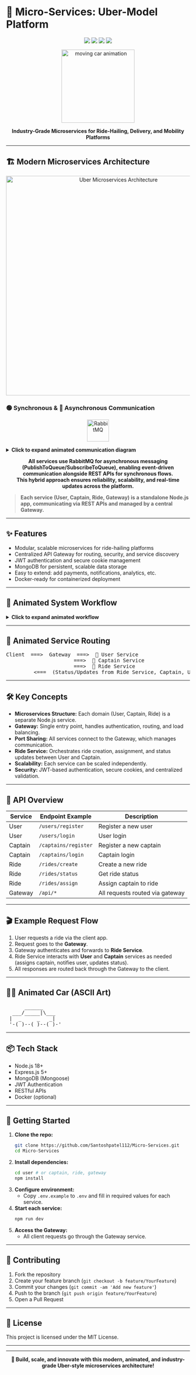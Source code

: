 


# 🚗 Micro-Services: Uber-Model Platform

<p align="center">
  <img src="https://img.shields.io/badge/Node.js-18.x-green?logo=node.js"/>
  <img src="https://img.shields.io/badge/Express.js-5.x-blue?logo=express"/>
  <img src="https://img.shields.io/badge/MongoDB-6.x-brightgreen?logo=mongodb"/>
  <img src="https://img.shields.io/badge/license-MIT-lightgrey"/>
</p>

<p align="center">
  <img src="https://media.giphy.com/media/3o7TKtnuHOHHUjR38Y/giphy.gif" width="200" alt="moving car animation"/>
</p>

<p align="center">
<b>Industry-Grade Microservices for Ride-Hailing, Delivery, and Mobility Platforms</b>
</p>

---


## 🏗️ Modern Microservices Architecture

<p align="center">
<img src="https://user-images.githubusercontent.com/6388707/235352964-uber-microservices-arch.png" alt="Uber Microservices Architecture" width="600"/>

<br/>


### 🟢 Synchronous & 🔵 Asynchronous Communication

<p align="center">
  <img src="https://raw.githubusercontent.com/microsoft/PowerPlatformConnectors/main/docs/images/rabbitmq-logo.png" alt="RabbitMQ" width="60"/>
</p>

<details>
<summary><b>Click to expand animated communication diagram</b></summary>

```mermaid
flowchart TD
    subgraph Gateway
        G[Gateway Service]
    end
    subgraph User
        U[User Service]
    end
    subgraph Captain
        C[Captain Service]
    end
    subgraph Ride
        R[Ride Service]
    end
    subgraph MQ[<b>RabbitMQ</b>]
        Q(( ))
    end

    G -- "REST API (Sync)" --> U
    G -- "REST API (Sync)" --> C
    G -- "REST API (Sync)" --> R

    G -- "PublishToQueue (Async)" --> Q
    U -- "SubscribeToQueue (Async)" --> Q
    C -- "SubscribeToQueue (Async)" --> Q
    R -- "SubscribeToQueue (Async)" --> Q
    U -- "PublishToQueue (Async)" --> Q
    C -- "PublishToQueue (Async)" --> Q
    R -- "PublishToQueue (Async)" --> Q
```

<pre align="center">
REST (Synchronous):
  Gateway <==> User, Captain, Ride (direct API calls)

RabbitMQ (Asynchronous):
  Any Service <==> RabbitMQ <==> Any Service
  (via PublishToQueue & SubscribeToQueue)
</pre>

<p align="center">
  <img src="https://media.giphy.com/media/3o7TKtnuHOHHUjR38Y/giphy.gif" width="120" alt="moving car animation"/>
  <img src="https://cdn.dribbble.com/users/1787323/screenshots/5606316/rabbitmq.gif" width="120" alt="rabbitmq animation"/>
</p>

</details>

<p align="center">
   <b>All services use RabbitMQ for asynchronous messaging (PublishToQueue/SubscribeToQueue), enabling event-driven communication alongside REST APIs for synchronous flows.<br>
   This hybrid approach ensures reliability, scalability, and real-time updates across the platform.</b>
</p>

> **Each service (User, Captain, Ride, Gateway) is a standalone Node.js app, communicating via REST APIs and managed by a central Gateway.**

---

## ✨ Features

- Modular, scalable microservices for ride-hailing platforms
- Centralized API Gateway for routing, security, and service discovery
- JWT authentication and secure cookie management
- MongoDB for persistent, scalable data storage
- Easy to extend: add payments, notifications, analytics, etc.
- Docker-ready for containerized deployment

---


## 🚦 Animated System Workflow

<details>
<summary><b>Click to expand animated workflow</b></summary>

<p align="center">
<img src="https://raw.githubusercontent.com/mermaid-js/mermaid-live-editor/main/public/img/mermaid-logo.png" width="40"/>
</p>

```mermaid
sequenceDiagram
    participant Client
    participant Gateway
    participant User
    participant Captain
    participant Ride
    Client->>Gateway: Request Ride
    Gateway->>User: Authenticate User
    Gateway->>Ride: Create Ride
    Ride->>Captain: Assign Captain
    Captain-->>Ride: Accept/Reject
    Ride->>User: Notify Status
    Ride-->>Gateway: Ride Status
    Gateway-->>Client: Response
```

</details>

---


## 🚙 Animated Service Routing

<pre>
Client  ===>  Gateway  ===>  🚗 User Service
                      ===>  🚕 Captain Service
                      ===>  🚙 Ride Service
         <===  (Status/Updates from Ride Service, Captain, User)
</pre>

---

## 🛠️ Key Concepts

- **Microservices Structure:** Each domain (User, Captain, Ride) is a separate Node.js service.
- **Gateway:** Single entry point, handles authentication, routing, and load balancing.
- **Port Sharing:** All services connect to the Gateway, which manages communication.
- **Ride Service:** Orchestrates ride creation, assignment, and status updates between User and Captain.
- **Scalability:** Each service can be scaled independently.
- **Security:** JWT-based authentication, secure cookies, and centralized validation.

---

## 📖 API Overview

| Service   | Endpoint Example           | Description                       |
|-----------|---------------------------|-----------------------------------|
| User      | `/users/register`         | Register a new user               |
| User      | `/users/login`            | User login                        |
| Captain   | `/captains/register`      | Register a new captain            |
| Captain   | `/captains/login`         | Captain login                     |
| Ride      | `/rides/create`           | Create a new ride                 |
| Ride      | `/rides/status`           | Get ride status                   |
| Ride      | `/rides/assign`           | Assign captain to ride            |
| Gateway   | `/api/*`                  | All requests routed via gateway   |

---

## 🎬 Example Request Flow

1. User requests a ride via the client app.
2. Request goes to the **Gateway**.
3. Gateway authenticates and forwards to **Ride Service**.
4. Ride Service interacts with **User** and **Captain** services as needed (assigns captain, notifies user, updates status).
5. All responses are routed back through the Gateway to the client.

---


## 🚗💨 Animated Car (ASCII Art)

<pre>
      ______
  ___/_____|\___
 |  _     _   _|
 '-(_)--(_)--(_)-'
</pre>

---

## 📦 Tech Stack

- Node.js 18+
- Express.js 5+
- MongoDB (Mongoose)
- JWT Authentication
- RESTful APIs
- Docker (optional)

---

## 🚀 Getting Started

1. **Clone the repo:**
   ```bash
   git clone https://github.com/Santoshpatel112/Micro-Services.git
   cd Micro-Services
   ```
2. **Install dependencies:**
   ```bash
   cd user # or captain, ride, gateway
   npm install
   ```
3. **Configure environment:**
   - Copy `.env.example` to `.env` and fill in required values for each service.
4. **Start each service:**
   ```bash
   npm run dev
   ```
5. **Access the Gateway:**
   - All client requests go through the Gateway service.

---

## 🤝 Contributing

1. Fork the repository
2. Create your feature branch (`git checkout -b feature/YourFeature`)
3. Commit your changes (`git commit -am 'Add new feature'`)
4. Push to the branch (`git push origin feature/YourFeature`)
5. Open a Pull Request

---

## 📄 License

This project is licensed under the MIT License.

---


---

<p align="center">
<b>🚀 Build, scale, and innovate with this modern, animated, and industry-grade Uber-style microservices architecture!</b>
</p>
